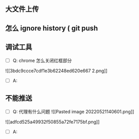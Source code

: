 ## 大文件上传
## 怎么 ignore history  ( git push 

## 调试工具
- [ ]  Q: chrome 怎么关闭红框部分

![[3bdc9ccce7cdf1e3b62248ed620e667 2.png]]

- [ ]  A:



## 不能推送
- [ ]  Q: 代理有什么问题
![[Pasted image 20220521140601.png]]

![[adfcd525a49932f50855a72fe7175bf.png]]

- [ ]  A:










